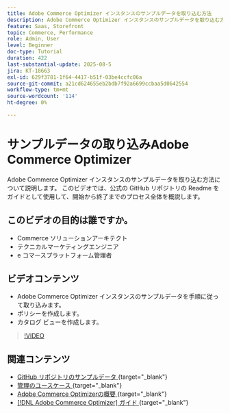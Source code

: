 ```yaml
---
title: Adobe Commerce Optimizer インスタンスのサンプルデータを取り込む方法
description: Adobe Commerce Optimizer インスタンスのサンプルデータを取り込む方法を説明します。
feature: Saas, Storefront
topic: Commerce, Performance
role: Admin, User
level: Beginner
doc-type: Tutorial
duration: 422
last-substantial-update: 2025-08-5
jira: KT-18663
exl-id: 629f3781-1f64-4417-b51f-03be4ccfc06a
source-git-commit: a21cd624655eb2bdb7f92a6699ccbaa5d0642554
workflow-type: tm+mt
source-wordcount: '114'
ht-degree: 0%

---
```


# サンプルデータの取り込みAdobe Commerce Optimizer

Adobe Commerce Optimizer インスタンスのサンプルデータを取り込む方法について説明します。 このビデオでは、公式の GitHub リポジトリの Readme をガイドとして使用して、開始から終了までのプロセス全体を概説します。

## このビデオの目的は誰ですか。

* Commerce ソリューションアーキテクト
* テクニカルマーケティングエンジニア
* e コマースプラットフォーム管理者

## ビデオコンテンツ

* Adobe Commerce Optimizer インスタンスのサンプルデータを手順に従って取り込みます。
* ポリシーを作成します。
* カタログ ビューを作成します。

>[!VIDEO](https://video.tv.adobe.com/v/3470472?learn=on&enablevpops)

## 関連コンテンツ

* [GitHub リポジトリのサンプルデータ ](https://github.com/adobe-commerce/aco-sample-catalog-data-ingestion){target="_blank"}
* [ 管理のユースケース ](https://experienceleague.adobe.com/ja/docs/commerce/optimizer/use-case/admin-use-case){target="_blank"}
* [Adobe Commerce Optimizerの概要 ](https://experienceleague.adobe.com/ja/docs/commerce/optimizer/get-started){target="_blank"}
* [[!DNL Adobe Commerce Optimizer]  ガイド ](https://experienceleague.adobe.com/ja/docs/commerce/optimizer/overview){target="_blank"}
